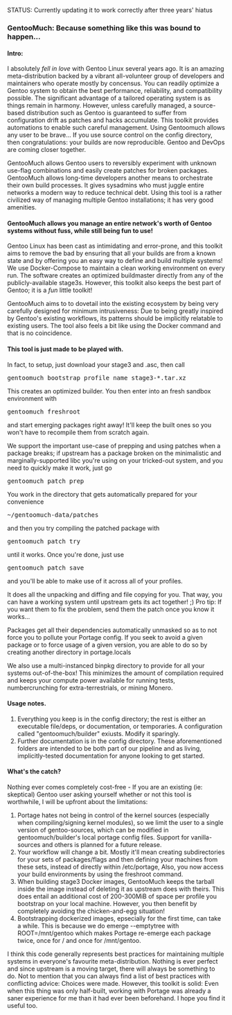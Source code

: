 <p>
STATUS: Currently updating it to work correctly after three years' hiatus

</p>
<h3>GentooMuch: Because something like this was bound to happen...</h3>

<h4>Intro:</h4>
<p>
I absolutely <i>fell in love</i> with Gentoo Linux several years ago. It is an amazing meta-distribution backed by a vibrant all-volunteer group of developers and maintainers who operate mostly by concensus. You can readily optimize a Gentoo system to obtain the best performance, reliability, and compatibility possible. The significant advantage of a tailored operating system is as things remain in harmony. However, unless carefully managed, a source-based distribution such as Gentoo is guaranteed to suffer from configuration drift as patches and hacks accumulate. This toolkit provides automations to enable such careful management. Using Gentoomuch allows any user to be brave... If you use source control on the config directory, then congratulations: your builds are now reproducible. Gentoo and DevOps are coming closer together.
</p>
<p>
GentooMuch allows Gentoo users to reversibly experiment with unknown use-flag combinations and easily create patches for broken packages. GentooMuch allows long-time developers another means to orchestrate their own build processes. It gives sysadmins who must juggle entire networks a modern way to reduce technical debt. Using this tool is a rather civilized way of managing multiple Gentoo installations; it has very good amenities.
</p>
<h4>GentooMuch allows you manage an entire network's worth of Gentoo systems without fuss, while still being fun to use!</h4>
Gentoo Linux has been cast as intimidating and error-prone, and this toolkit aims to remove the bad by ensuring that all your builds are from a known state and by offering you an easy way to define and build multiple systems! We use Docker-Compose to maintain a clean working environment on every run. The software creates an optimized buildmaster directly from any of the publicly-available stage3s. However, this toolkit also keeps the best part of Gentoo; it is a <i>fun</i> little toolkit!
<p>
GentooMuch aims to to dovetail into the existing ecosystem by being very carefully designed for minimum intrusiveness: Due to being greatly inspired by Gentoo's existing workflows, its patterns should be implicitly relatable to existing users. The tool also feels a bit like using the Docker command and that is no coincidence.
</p>
<h4>This tool is just made to be played with.</h4>
In fact, to setup, just download your stage3 and .asc, then call
<pre>gentoomuch bootstrap profile_name stage3-*.tar.xz</pre>
This creates an optimized builder. You then enter into an fresh sandbox environment with
<pre>gentoomuch freshroot</pre>
and start emerging packages right away! It'll keep the built ones so you won't have to recompile them from scratch again.
</p>
<p>
We support the important use-case of prepping and using patches when a package breaks; if upstream has a package broken on the minimalistic and marginally-supported libc you're using on your tricked-out system, and you need to quickly make it work, just go
<pre>gentoomuch patch prep</pre>
You work in the directory that gets automatically prepared for your convenience <pre>~/gentoomuch-data/patches</pre> and then you try compiling the patched package with
<pre>gentoomuch patch try</pre>
until it works. Once you're done, just use
<pre>gentoomuch patch save</pre>
and you'll be able to make use of it across all of your profiles.
<p>
It does all the unpacking and diffing and file copying for you. That way, you can have a working system until upstream gets its act together! ;) Pro tip: If you want them to fix the problem, send them the patch once you know it works...
</p>
<p>
Packages get all their dependencies automatically unmasked so as to not force you to pollute your Portage config. If you seek to avoid a given package or to force usage of a given version, you are able to do so by creating another directory in
</pre>portage.locals</pre>
<p>
We also use a multi-instanced binpkg directory to provide for all your systems out-of-the-box! This minimizes the amount of compilation required and keeps your compute power available for running tests, numbercrunching for extra-terrestrials, or mining Monero.
</p>
<h4>Usage notes.</h4>
<ol>
<li>Everything you keep is in the
</pre>config</pre>
directory; the rest is either an executable file/deps, or documentation, or temporaries. A configuration called "gentoomuch/builder" exiusts. Modify it sparingly.
</li>
<li>Further documentation is in the config directory. These aforementioned folders are intended to be both part of our pipeline and as living, implicitly-tested documentation for anyone looking to get started.</li>
</ol>
<h4>What's the catch?</h4>
Nothing ever comes completely cost-free - If you are an existing (ie: skeptical) Gentoo user asking yourself whether or not this tool is worthwhile, I will be upfront about the limitations:
<ol>
<li>Portage hates not being in control of the kernel sources (especially when compiling/signing kernel modules), so we limit the user to a single version of gentoo-sources, which can be modified in gentoomuch/builder's local portage config files. Support for vanilla-sources and others is planned for a future release.</li>
<li>Your workflow will change a bit. Mostly it'll mean creating subdirectories for your sets of packages/flags and then defining your machines from these sets, instead of directly within /etc/portage, Also, you now access your build environments by using the freshroot command.</li>
<li>When building stage3 Docker images, GentooMuch keeps the tarball inside the image instead of deleting it as upstream does with theirs. This does entail an additional cost of 200-300MiB of space per profile you bootstrap on your local machine. However, you then benefit by completely avoiding the chicken-and-egg situation!</li>
<li>Bootstrapping dockerized images, epsecially for the first time, can take a while. This is because we do emerge --emptytree with ROOT=/mnt/gentoo which makes Portage re-emerge each package twice, once for / and once for /mnt/gentoo.</li>
</ol>
</p>
<p>
I think this code generally represents best practices for maintaining multiple systems in everyone's favourite meta-distribution. Nothing is ever perfect and since upstream is a moving target, there will always be something to do. Not to mention that you can always find a list of best practices with conflicting advice: Choices were made. However, this toolkit is solid: Even when this thing was only half-built, working with Portage was already a saner experience for me than it had ever been beforehand. I hope you find it useful too.
</p>
